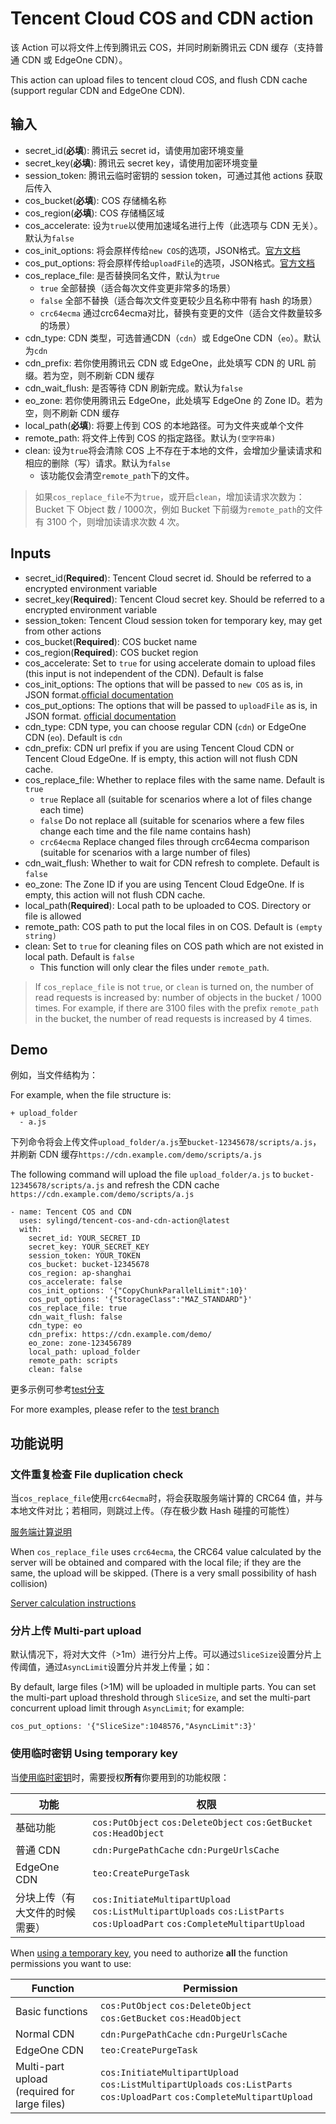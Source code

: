 # Tencent Cloud COS and CDN action

该 Action 可以将文件上传到腾讯云 COS，并同时刷新腾讯云 CDN 缓存（支持普通 CDN 或 EdgeOne CDN）。

This action can upload files to tencent cloud COS, and flush CDN cache (support regular CDN and EdgeOne CDN).

## 输入

- secret_id(**必填**): 腾讯云 secret id，请使用加密环境变量
- secret_key(**必填**): 腾讯云 secret key，请使用加密环境变量
- session_token: 腾讯云临时密钥的 session token，可通过其他 actions 获取后传入
- cos_bucket(**必填**): COS 存储桶名称
- cos_region(**必填**): COS 存储桶区域
- cos_accelerate: 设为`true`以使用加速域名进行上传（此选项与 CDN 无关）。默认为`false`
- cos_init_options: 将会原样传给`new COS`的选项，JSON格式。[官方文档](https://cloud.tencent.com/document/product/436/8629)
- cos_put_options: 将会原样传给`uploadFile`的选项，JSON格式。[官方文档](https://cloud.tencent.com/document/product/436/64980)
- cos_replace_file: 是否替换同名文件，默认为`true`
  - `true` 全部替换（适合每次文件变更非常多的场景）
  - `false` 全部不替换（适合每次文件变更较少且名称中带有 hash 的场景）
  - `crc64ecma` 通过crc64ecma对比，替换有变更的文件（适合文件数量较多的场景）
- cdn_type: CDN 类型，可选普通CDN（`cdn`）或 EdgeOne CDN（`eo`）。默认为`cdn`
- cdn_prefix: 若你使用腾讯云 CDN 或 EdgeOne，此处填写 CDN 的 URL 前缀。若为空，则不刷新 CDN 缓存
- cdn_wait_flush: 是否等待 CDN 刷新完成。默认为`false`
- eo_zone: 若你使用腾讯云 EdgeOne，此处填写 EdgeOne 的 Zone ID。若为空，则不刷新 CDN 缓存
- local_path(**必填**): 将要上传到 COS 的本地路径。可为文件夹或单个文件
- remote_path: 将文件上传到 COS 的指定路径。默认为`(空字符串)`
- clean: 设为`true`将会清除 COS 上不存在于本地的文件，会增加少量读请求和相应的删除（写）请求。默认为`false`
  - 该功能仅会清空`remote_path`下的文件。

> 如果`cos_replace_file`不为`true`，或开启`clean`，增加读请求次数为：Bucket 下 Object 数 / 1000次，例如 Bucket 下前缀为`remote_path`的文件有 3100 个，则增加读请求次数 4 次。

## Inputs

- secret_id(**Required**): Tencent Cloud secret id. Should be referred to a encrypted environment variable
- secret_key(**Required**): Tencent Cloud secret key. Should be referred to a encrypted environment variable
- session_token: Tencent Cloud session token for temporary key, may get from other actions
- cos_bucket(**Required**): COS bucket name
- cos_region(**Required**): COS bucket region
- cos_accelerate: Set to `true` for using accelerate domain to upload files (this input is not independent of the CDN). Default is false
- cos_init_options: The options that will be passed to `new COS` as is, in JSON format.[official documentation](https://www.tencentcloud.com/document/product/436/7749)
- cos_put_options: The options that will be passed to `uploadFile` as is, in JSON format. [official documentation](https://www.tencentcloud.com/document/product/436/43871)
- cdn_type: CDN type, you can choose regular CDN (`cdn`) or EdgeOne CDN (`eo`). Default is `cdn`
- cdn_prefix: CDN url prefix if you are using Tencent Cloud CDN or Tencent Cloud EdgeOne. If is empty, this action will not flush CDN cache.
- cos_replace_file: Whether to replace files with the same name. Default is `true`
  - `true` Replace all (suitable for scenarios where a lot of files change each time)
  - `false` Do not replace all (suitable for scenarios where a few files change each time and the file name contains hash)
  - `crc64ecma` Replace changed files through crc64ecma comparison (suitable for scenarios with a large number of files)
- cdn_wait_flush: Whether to wait for CDN refresh to complete. Default is `false`
- eo_zone: The Zone ID if you are using Tencent Cloud EdgeOne. If is empty, this action will not flush CDN cache.
- local_path(**Required**): Local path to be uploaded to COS. Directory or file is allowed
- remote_path: COS path to put the local files in on COS. Default is `(empty string)`
- clean: Set to `true` for cleaning files on COS path which are not existed in local path. Default is `false`
  - This function will only clear the files under `remote_path`.

> If `cos_replace_file` is not `true`, or `clean` is turned on, the number of read requests is increased by: number of objects in the bucket / 1000 times. For example, if there are 3100 files with the prefix `remote_path` in the bucket, the number of read requests is increased by 4 times.

## Demo

例如，当文件结构为：

For example, when the file structure is:

```
+ upload_folder
  - a.js
```

下列命令将会上传文件`upload_folder/a.js`至`bucket-12345678/scripts/a.js`，并刷新 CDN 缓存`https://cdn.example.com/demo/scripts/a.js`

The following command will upload the file `upload_folder/a.js` to `bucket-12345678/scripts/a.js` and refresh the CDN cache `https://cdn.example.com/demo/scripts/a.js`

```
- name: Tencent COS and CDN
  uses: sylingd/tencent-cos-and-cdn-action@latest
  with:
    secret_id: YOUR_SECRET_ID
    secret_key: YOUR_SECRET_KEY
    session_token: YOUR_TOKEN
    cos_bucket: bucket-12345678
    cos_region: ap-shanghai
    cos_accelerate: false
    cos_init_options: '{"CopyChunkParallelLimit":10}'
    cos_put_options: '{"StorageClass":"MAZ_STANDARD"}'
    cos_replace_file: true
    cdn_wait_flush: false
    cdn_type: eo
    cdn_prefix: https://cdn.example.com/demo/
    eo_zone: zone-123456789
    local_path: upload_folder
    remote_path: scripts
    clean: false
```

更多示例可参考[test分支](https://github.com/sylingd/tencent-cos-and-cdn-action/tree/test)

For more examples, please refer to the [test branch](https://github.com/sylingd/tencent-cos-and-cdn-action/tree/test)

## 功能说明

### 文件重复检查 File duplication check

当`cos_replace_file`使用`crc64ecma`时，将会获取服务端计算的 CRC64 值，并与本地文件对比；若相同，则跳过上传。（存在极少数 Hash 碰撞的可能性）

[服务端计算说明](https://cloud.tencent.com/document/product/436/40334)


When `cos_replace_file` uses `crc64ecma`, the CRC64 value calculated by the server will be obtained and compared with the local file; if they are the same, the upload will be skipped. (There is a very small possibility of hash collision)

[Server calculation instructions](https://www.tencentcloud.com/document/product/436/34078)

### 分片上传 Multi-part upload

默认情况下，将对大文件（>1m）进行分片上传。可以通过`SliceSize`设置分片上传阈值，通过`AsyncLimit`设置分片并发上传量；如：

By default, large files (>1M) will be uploaded in multiple parts. You can set the multi-part upload threshold through `SliceSize`, and set the multi-part concurrent upload limit through `AsyncLimit`; for example:

```
cos_put_options: '{"SliceSize":1048576,"AsyncLimit":3}'
```

### 使用临时密钥 Using temporary key

当[使用临时密钥](https://cloud.tencent.com/document/product/1312/48195)时，需要授权**所有**你要用到的功能权限：

| 功能 | 权限 |
| --- | --- |
| 基础功能 | `cos:PutObject` `cos:DeleteObject` `cos:GetBucket` `cos:HeadObject` |
| 普通 CDN | `cdn:PurgePathCache` `cdn:PurgeUrlsCache` |
| EdgeOne CDN | `teo:CreatePurgeTask` |
| 分块上传（有大文件的时候需要） | `cos:InitiateMultipartUpload` `cos:ListMultipartUploads` `cos:ListParts` `cos:UploadPart` `cos:CompleteMultipartUpload` |

When [using a temporary key](https://www.tencentcloud.com/document/product/1150/49452), you need to authorize **all** the function permissions you want to use:

| Function | Permission |
| --- | --- |
| Basic functions | `cos:PutObject` `cos:DeleteObject` `cos:GetBucket` `cos:HeadObject` |
| Normal CDN | `cdn:PurgePathCache` `cdn:PurgeUrlsCache` |
| EdgeOne CDN | `teo:CreatePurgeTask` |
| Multi-part upload (required for large files) | `cos:InitiateMultipartUpload` `cos:ListMultipartUploads` `cos:ListParts` `cos:UploadPart` `cos:CompleteMultipartUpload` |
